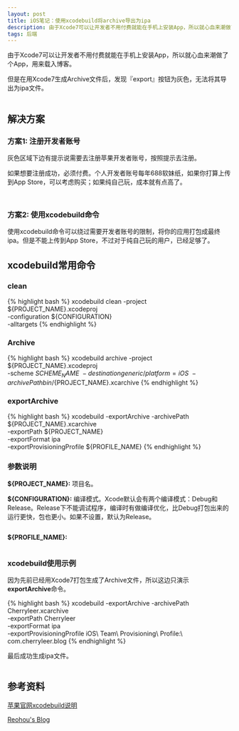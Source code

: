 ```yaml
---
layout: post
title: iOS笔记：使用xcodebuild将archive导出为ipa
description: 由于Xcode7可以让开发者不用付费就能在手机上安装App，所以就心血来潮做了个App，用来载入博客。
tags: 后端
---
```


由于Xcode7可以让开发者不用付费就能在手机上安装App，所以就心血来潮做了个App，用来载入博客。

但是在用Xcode7生成Archive文件后，发现『export』按钮为灰色，无法将其导出为ipa文件。

<p class="picture"><img alt="" src="{{site.qiniu_static}}/assets/img/2015-10-30/archives.jpg"/></p>

## **解决方案**

### **方案1: 注册开发者账号**

灰色区域下边有提示说需要去注册苹果开发者账号，按照提示去注册。

如果想要注册成功，必须付费。个人开发者账号每年688软妹纸，如果你打算上传到App Store，可以考虑购买；如果纯自己玩，成本就有点高了。

<p class="picture"><img alt="" src="{{site.qiniu_static}}/assets/img/2015-10-30/enroll.jpg"/></p>

<p class="picture"><img alt="" src="{{site.qiniu_static}}/assets/img/2015-10-30/purchase.jpg"/></p>

### **方案2: 使用xcodebuild命令**

使用xcodebuild命令可以绕过需要开发者账号的限制，将你的应用打包成最终ipa。但是不能上传到App Store，不过对于纯自己玩的用户，已经足够了。

## **xcodebuild常用命令**

### **clean**

{% highlight bash %}
xcodebuild clean -project ${PROJECT_NAME}.xcodeproj \
                 -configuration ${CONFIGURATION} \
                 -alltargets
{% endhighlight %}

### **Archive**

{% highlight bash %}
xcodebuild archive -project ${PROJECT_NAME}.xcodeproj \
                   -scheme ${SCHEME_NAME} \
                   -destination generic/platform=iOS \
                   -archivePath bin/${PROJECT_NAME}.xcarchive
{% endhighlight %}

### **exportArchive**

{% highlight bash %}
xcodebuild -exportArchive -archivePath ${PROJECT_NAME}.xcarchive \
                          -exportPath ${PROJECT_NAME} \
                          -exportFormat ipa \
                          -exportProvisioningProfile ${PROFILE_NAME}
{% endhighlight %}

### **参数说明**

**${PROJECT_NAME}:** 项目名。

**${CONFIGURATION}:** 编译模式。Xcode默认会有两个编译模式：Debug和Release。Release下不能调试程序，编译时有做编译优化，比Debug打包出来的运行更快，包也更小。如果不设置，默认为Release。

<p class="picture"><img alt="" src="{{site.qiniu_static}}/assets/img/2015-10-30/configuration.jpg"/></p>

**${PROFILE_NAME}:**

<p class="picture"><img alt="" src="{{site.qiniu_static}}/assets/img/2015-10-30/profile.jpg"/></p>

### **xcodebuild使用示例**

因为先前已经用Xcode7打包生成了Archive文件，所以这边只演示**exportArchive**命令。

{% highlight bash %}
xcodebuild -exportArchive -archivePath Cherryleer.xcarchive \
                          -exportPath Cherryleer \
                          -exportFormat ipa \
                          -exportProvisioningProfile iOS\ Team\ Provisioning\ Profile:\ com.cherryleer.blog
{% endhighlight %}

最后成功生成ipa文件。

<p class="picture"><img alt="" src="{{site.qiniu_static}}/assets/img/2015-10-30/result.jpg"/></p>

## **参考资料**

[苹果官网xcodebuild说明](https://developer.apple.com/library/mac/documentation/Darwin/Reference/ManPages/man1/xcodebuild.1.html)

[Reohou's Blog](http://blog.reohou.com/how-to-export-ipa-from-archive-using-xcodebuild)